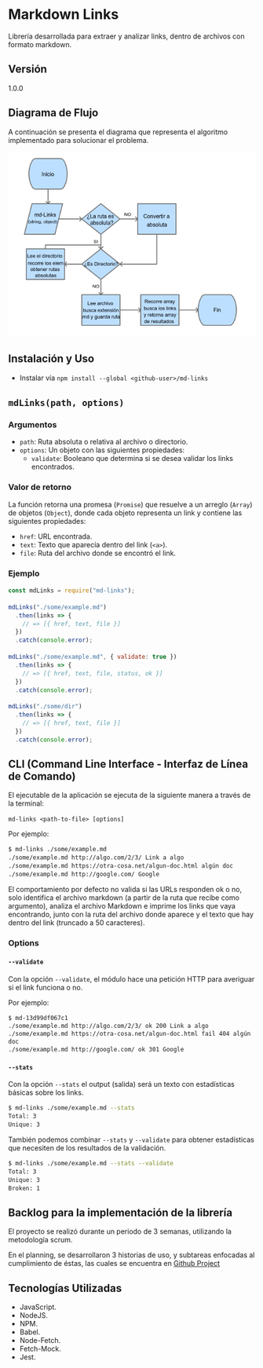 # Markdown Links

Librería desarrollada para extraer y analizar links, dentro de archivos con formato markdown.

## Versión

1.0.0

## Diagrama de Flujo

A continuación se presenta el diagrama que representa el algoritmo implementado para solucionar el problema.

![Diagrama de flujo](diagrama-de-flujo.png)

## Instalación y Uso

- Instalar vía `npm install --global <github-user>/md-links`

## `mdLinks(path, options)`

### Argumentos

- `path`: Ruta absoluta o relativa al archivo o directorio.
- `options`: Un objeto con las siguientes propiedades:
  * `validate`: Booleano que determina si se desea validar los links
    encontrados.

### Valor de retorno

La función retorna una promesa (`Promise`) que resuelve a un arreglo
(`Array`) de objetos (`Object`), donde cada objeto representa un link y contiene
las siguientes propiedades:

- `href`: URL encontrada.
- `text`: Texto que aparecía dentro del link (`<a>`).
- `file`: Ruta del archivo donde se encontró el link.

### Ejemplo

```js
const mdLinks = require("md-links");

mdLinks("./some/example.md")
  .then(links => {
    // => [{ href, text, file }]
  })
  .catch(console.error);

mdLinks("./some/example.md", { validate: true })
  .then(links => {
    // => [{ href, text, file, status, ok }]
  })
  .catch(console.error);

mdLinks("./some/dir")
  .then(links => {
    // => [{ href, text, file }]
  })
  .catch(console.error);
```

## CLI (Command Line Interface - Interfaz de Línea de Comando)

El ejecutable de la aplicación se ejecuta de la siguiente
manera a través de la terminal:

`md-links <path-to-file> [options]`

Por ejemplo:

```sh
$ md-links ./some/example.md
./some/example.md http://algo.com/2/3/ Link a algo
./some/example.md https://otra-cosa.net/algun-doc.html algún doc
./some/example.md http://google.com/ Google
```

El comportamiento por defecto no valida si las URLs responden ok o no,
solo identifica el archivo markdown (a partir de la ruta que recibe como
argumento), analiza el archivo Markdown e imprime los links que vaya
encontrando, junto con la ruta del archivo donde aparece y el texto
que hay dentro del link (truncado a 50 caracteres).

### Options

#### `--validate`

Con la opción `--validate`, el módulo hace una petición HTTP para
averiguar si el link funciona o no. 

Por ejemplo:

```sh13d99df067c1
$ md-13d99df067c1
./some/example.md http://algo.com/2/3/ ok 200 Link a algo
./some/example.md https://otra-cosa.net/algun-doc.html fail 404 algún doc
./some/example.md http://google.com/ ok 301 Google
```

#### `--stats`

Con la opción `--stats` el output (salida) será un texto con estadísticas
básicas sobre los links.

```sh
$ md-links ./some/example.md --stats
Total: 3
Unique: 3
```

También podemos combinar `--stats` y `--validate` para obtener estadísticas que
necesiten de los resultados de la validación.

```sh
$ md-links ./some/example.md --stats --validate
Total: 3
Unique: 3
Broken: 1
```

## Backlog para la implementación de la librería

El proyecto se realizó durante un periodo de 3 semanas, utilizando la metodología scrum.

En el planning, se desarrollaron 3 historias de uso, y subtareas enfocadas al cumplimiento de éstas, las cuales se encuentra en [Github Project](https://github.com/lorenalugo/LIM009-fe-md-links/projects/1)

## Tecnologías Utilizadas

- JavaScript.
- NodeJS.
- NPM.
- Babel.
- Node-Fetch.
- Fetch-Mock.
- Jest.